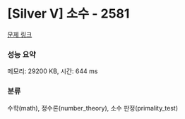 # [Silver V] 소수 - 2581 

[문제 링크](https://www.acmicpc.net/problem/2581) 

### 성능 요약

메모리: 29200 KB, 시간: 644 ms

### 분류

수학(math), 정수론(number_theory), 소수 판정(primality_test)

